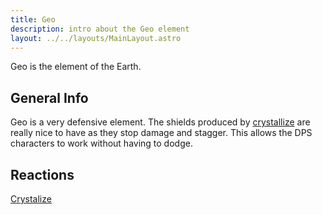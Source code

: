 ```yaml
---
title: Geo
description: intro about the Geo element
layout: ../../layouts/MainLayout.astro
---
```

Geo is the element of the Earth.

## General Info

Geo is a very defensive element. The shields produced by [crystallize](https://baanish.github.io/reaction-impact/en/crystalize) are really nice to have as they stop damage and stagger. This allows the DPS characters to work without having to dodge.

## Reactions

[Crystalize](https://baanish.github.io/reaction-impact/en/crystalize)